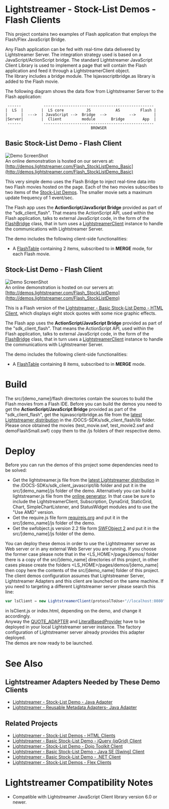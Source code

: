 # Lightstreamer - Stock-List Demos - Flash Clients #

This project contains two examples of Flash application that employs the Flash/Flex JavaScript Bridge.

Any Flash application can be fed with real-time data delivered by Lightstreamer Server. The integration strategy used is based on a JavaScript/ActionScript bridge. The standard Lightstreamer JavaScript Client Library is used to implement a page that will contain the Flash application and feed it through a LightstreamerClient object. <br>
The library includes a bridge module. The lsjavascriptbridge.as library is added to the Flash movie.

The following diagram shows the data flow from Lightstreamer
Server to the Flash application:

```text
 ------          -------------------------------------------------
|  LS  |        |  LS core          JS           AS         Flash |
|      |  --->  | JavaScript -->  Bridge  -->          -->        |
|Server|        |  Client         module       Bridge        App  |
 ------          -------------------------------------------------
                                      BROWSER
```

## Basic Stock-List Demo - Flash Client ##
<!-- START DESCRIPTION lightstreamer-example-stocklist-client-flash-basic-stock-list-demo---flash-client -->

![[Demo ScreenShot](screen_basicflash_large.png)](http://demos.lightstreamer.com/Flash_StockListDemo_Basic)<br>
An online demonstration is hosted on our servers at: [http://demos.lightstreamer.com/Flash_StockListDemo_Basic](http://demos.lightstreamer.com/Flash_StockListDemo_Basic)<br>

This very simple demo uses the Flash Bridge to inject real-time data into two Flash movies hosted on the page. Each of the two movies subscribes to two items of the [Stock-List Demos](https://github.com/Weswit/Lightstreamer-example-StockList-client-javascript). The smaller movie sets a maximum update frequency of 1 event/sec.

The Flash app uses the <b>ActionScript/JavaScript Bridge</b> provided as part of the "sdk_client_flash". That means the ActionScript API, used within the Flash application, talks to external JavaScript code, in the form of the [FlashBridge](http://www.lightstreamer.com/docs/client_javascript_uni_api/FlashBridge.html) class, that in turn uses a [LightstreamerClient](http://www.lightstreamer.com/docs/client_javascript_uni_api/LightstreamerClient.html) instance to handle the communications with Lightstreamer Server.

The demo includes the following client-side functionalities:
* A [FlashTable](http://www.lightstreamer.com/docs/client_flash_jsdoc/FlashTable.html) containing 2 items, subscribed to in <b>MERGE</b> mode, for each Flash movie.

<!-- END DESCRIPTION lightstreamer-example-stocklist-client-flash-basic-stock-list-demo---flash-client -->


## Stock-List Demo - Flash Client ##
<!-- START DESCRIPTION lightstreamer-example-stocklist-client-flash-stock-list-demo---flash-client -->

![[Demo ScreenShot](screen_flash_large.png)](http://demos.lightstreamer.com/Flash_StockListDemo)<br>
An online demonstration is hosted on our servers at: [http://demos.lightstreamer.com/Flash_StockListDemo](http://demos.lightstreamer.com/Flash_StockListDemo)<br>

This is a Flash version of the [Lightstreamer - Basic Stock-List Demo - HTML Client](https://github.com/Weswit/Lightstreamer-example-StockList-client-javascript#basic-stock-list-demo---html-client), which displays eight stock quotes with some nice graphic effects.

The Flash app uses the <b>ActionScript/JavaScript Bridge</b> provided as part of the "sdk_client_flash". That means the ActionScript API, used within the Flash application, talks to external JavaScript code, in the form of the [FlashBridge](http://www.lightstreamer.com/docs/client_javascript_uni_api/FlashBridge.html) class, that in turn uses a [LightstreamerClient](http://www.lightstreamer.com/docs/client_javascript_uni_api/LightstreamerClient.html) instance to handle the communications with Lightstreamer Server.

The demo includes the following client-side functionalities:
* A [FlashTable](http://www.lightstreamer.com/docs/client_flash_jsdoc/FlashTable.html) containing 8 items, subscribed to in <b>MERGE</b> mode.

<!-- END DESCRIPTION lightstreamer-example-stocklist-client-flash-stock-list-demo---flash-client -->

# Build #

The src/[demo_name]/flash directories contain the sources to build the Flash movies from a Flash IDE. Before you can build the demos you need to get the <b>ActionScript/JavaScript Bridge</b> provided as part of the "sdk_client_flash", get the lsjavascriptbridge.as file from the [latest Lightstreamer distribution](http://www.lightstreamer.com/download) in the /DOCS-SDKs/sdk_client_flash/lib folder.<br>
Please once obtained the movies (test_movie.swf, test_movie2.swf and demoFlashSmall.swf) copy them to the /js folders of their respective demo. 

# Deploy #

Before you can run the demos of this project some dependencies need to be solved:

-  Get the lightstreamer.js file from the [latest Lightstreamer distribution](http://www.lightstreamer.com/download) in the /DOCS-SDKs/sdk_client_javascript/lib folder
   and put it in the src/[demo_name]/js folder of the demo. Alternatively you can build a lightstreamer.js file from the 
   [online generator](http://www.lightstreamer.com/distros/Lightstreamer_Allegro-Presto-Vivace_5_1_1_Colosseo_20130305/Lightstreamer/DOCS-SDKs/sdk_client_javascript/tools/generator.html).
   In that case be sure to include the LightstreamerClient, Subscription, DynaGrid, StaticGrid, Chart, SimpleChartListener, and StatusWidget modules and to use the "Use AMD" version.
-  Get the require.js file form [requirejs.org](http://requirejs.org/docs/download.html) and put it in the src/[demo_name]/js folder of the demo.
-  Get the swfobject.js version 2.2 file form [SWFObject 2](http://code.google.com/p/swfobject/downloads/list) and put it in the src/[demo_name]/js folder of the demo.

You can deploy these demos in order to use the Lightstreamer server as Web server or in any external Web Server you are running. 
If you choose the former case please note that in the <LS_HOME>/pages/demos/ folder there is a copy of the src/[demo_name] directories of this project, in other cases please create the folders <LS_HOME>/pages/demos/[demo_name] then copy here the contents of the src/[demo_name] folder of this project.<br>
The client demos configuration assumes that Lightstreamer Server, Lightstreamer Adapters and this client are launched on the same machine. If you need to targeting a different Lightstreamer server please search this line:
```js
var lsClient = new LightstreamerClient(protocolToUse+"//localhost:8080","DEMO");
```
in lsClient.js or index.html, depending on the demo, and change it accordingly.<br>
Anyway the [QUOTE_ADAPTER](https://github.com/Weswit/Lightstreamer-example-Stocklist-adapter-java) and [LiteralBasedProvider](https://github.com/Weswit/Lightstreamer-example-ReusableMetadata-adapter-java) have to be deployed in your local Lightstreamer server instance. The factory configuration of Lightstreamer server already provides this adapter deployed.<br>
The demos are now ready to be launched.

# See Also #

## Lightstreamer Adapters Needed by These Demo Clients ##
<!-- START RELATED_ENTRIES -->

* [Lightstreamer - Stock-List Demo - Java Adapter](https://github.com/Weswit/Lightstreamer-example-Stocklist-adapter-java)
* [Lightstreamer - Reusable Metadata Adapters- Java Adapter](https://github.com/Weswit/Lightstreamer-example-ReusableMetadata-adapter-java)

<!-- END RELATED_ENTRIES -->

## Related Projects ##

* [Lightstreamer - Stock-List Demos - HTML Clients](https://github.com/Weswit/Lightstreamer-example-Stocklist-client-javascript)
* [Lightstreamer - Basic Stock-List Demo - jQuery (jqGrid) Client](https://github.com/Weswit/Lightstreamer-example-StockList-client-jquery)
* [Lightstreamer - Stock-List Demo - Dojo Toolkit Client](https://github.com/Weswit/Lightstreamer-example-StockList-client-dojo)
* [Lightstreamer - Basic Stock-List Demo - Java SE (Swing) Client](https://github.com/Weswit/Lightstreamer-example-StockList-client-java)
* [Lightstreamer - Basic Stock-List Demo - .NET Client](https://github.com/Weswit/Lightstreamer-example-StockList-client-dotnet)
* [Lightstreamer - Stock-List Demos - Flex Clients](https://github.com/Weswit/Lightstreamer-example-StockList-client-flex)

# Lightstreamer Compatibility Notes #

- Compatible with Lightstreamer JavaScript Client library version 6.0 or newer.
